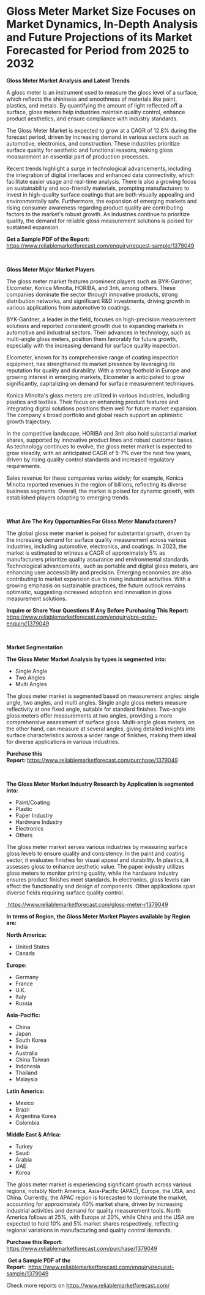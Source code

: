 <p><h1>Gloss Meter Market Size Focuses on Market Dynamics, In-Depth Analysis and Future Projections of its Market Forecasted for Period from 2025 to 2032</h1></p><p><strong>Gloss Meter Market Analysis and Latest Trends</strong></p>
<p><p>A gloss meter is an instrument used to measure the gloss level of a surface, which reflects the shininess and smoothness of materials like paint, plastics, and metals. By quantifying the amount of light reflected off a surface, gloss meters help industries maintain quality control, enhance product aesthetics, and ensure compliance with industry standards.</p><p>The Gloss Meter Market is expected to grow at a CAGR of 12.8% during the forecast period, driven by increasing demand in various sectors such as automotive, electronics, and construction. These industries prioritize surface quality for aesthetic and functional reasons, making gloss measurement an essential part of production processes. </p><p>Recent trends highlight a surge in technological advancements, including the integration of digital interfaces and enhanced data connectivity, which facilitate easier usage and real-time analysis. There is also a growing focus on sustainability and eco-friendly materials, prompting manufacturers to invest in high-quality surface coatings that are both visually appealing and environmentally safe. Furthermore, the expansion of emerging markets and rising consumer awareness regarding product quality are contributing factors to the market's robust growth. As industries continue to prioritize quality, the demand for reliable gloss measurement solutions is poised for sustained expansion.</p></p>
<p><strong>Get a Sample PDF of the Report:&nbsp;</strong> <a href="https://www.reliablemarketforecast.com/enquiry/request-sample/1379049?utm_campaign=2467&utm_medium=2&utm_source=Github&utm_content=ia&utm_term=16022025&utm_id=gloss-meter">https://www.reliablemarketforecast.com/enquiry/request-sample/1379049</a></p>
<p>&nbsp;</p>
<p><strong>Gloss Meter Major Market Players</strong></p>
<p><p>The gloss meter market features prominent players such as BYK-Gardner, Elcometer, Konica Minolta, HORIBA, and 3nh, among others. These companies dominate the sector through innovative products, strong distribution networks, and significant R&D investments, driving growth in various applications from automotive to coatings.</p><p>BYK-Gardner, a leader in the field, focuses on high-precision measurement solutions and reported consistent growth due to expanding markets in automotive and industrial sectors. Their advances in technology, such as multi-angle gloss meters, position them favorably for future growth, especially with the increasing demand for surface quality inspection.</p><p>Elcometer, known for its comprehensive range of coating inspection equipment, has strengthened its market presence by leveraging its reputation for quality and durability. With a strong foothold in Europe and growing interest in emerging markets, Elcometer is anticipated to grow significantly, capitalizing on demand for surface measurement techniques.</p><p>Konica Minolta's gloss meters are utilized in various industries, including plastics and textiles. Their focus on enhancing product features and integrating digital solutions positions them well for future market expansion. The company's broad portfolio and global reach support an optimistic growth trajectory.</p><p>In the competitive landscape, HORIBA and 3nh also hold substantial market shares, supported by innovative product lines and robust customer bases. As technology continues to evolve, the gloss meter market is expected to grow steadily, with an anticipated CAGR of 5-7% over the next few years, driven by rising quality control standards and increased regulatory requirements.</p><p>Sales revenue for these companies varies widely; for example, Konica Minolta reported revenues in the region of billions, reflecting its diverse business segments. Overall, the market is poised for dynamic growth, with established players adapting to emerging trends.</p></p>
<p>&nbsp;</p>
<p><strong>What Are The Key Opportunities For Gloss Meter Manufacturers?</strong></p>
<p><p>The global gloss meter market is poised for substantial growth, driven by the increasing demand for surface quality measurement across various industries, including automotive, electronics, and coatings. In 2023, the market is estimated to witness a CAGR of approximately 5% as manufacturers prioritize quality assurance and environmental standards. Technological advancements, such as portable and digital gloss meters, are enhancing user accessibility and precision. Emerging economies are also contributing to market expansion due to rising industrial activities. With a growing emphasis on sustainable practices, the future outlook remains optimistic, suggesting increased adoption and innovation in gloss measurement solutions.</p></p>
<p><strong>Inquire or Share Your Questions If Any Before Purchasing This Report:</strong> <a href="https://www.reliablemarketforecast.com/enquiry/pre-order-enquiry/1379049?utm_campaign=2467&utm_medium=2&utm_source=Github&utm_content=ia&utm_term=16022025&utm_id=gloss-meter">https://www.reliablemarketforecast.com/enquiry/pre-order-enquiry/1379049</a></p>
<p>&nbsp;</p>
<p><strong>Market Segmentation</strong></p>
<p><strong>The Gloss Meter Market Analysis by types is segmented into:</strong></p>
<p><ul><li>Single Angle</li><li>Two Angles</li><li>Multi Angles</li></ul></p>
<p><p>The gloss meter market is segmented based on measurement angles: single angle, two angles, and multi angles. Single angle gloss meters measure reflectivity at one fixed angle, suitable for standard finishes. Two-angle gloss meters offer measurements at two angles, providing a more comprehensive assessment of surface gloss. Multi-angle gloss meters, on the other hand, can measure at several angles, giving detailed insights into surface characteristics across a wider range of finishes, making them ideal for diverse applications in various industries.</p></p>
<p><strong>Purchase this Report:&nbsp;</strong><a href="https://www.reliablemarketforecast.com/purchase/1379049?utm_campaign=2467&utm_medium=2&utm_source=Github&utm_content=ia&utm_term=16022025&utm_id=gloss-meter">https://www.reliablemarketforecast.com/purchase/1379049</a></p>
<p>&nbsp;</p>
<p><strong>The Gloss Meter Market Industry Research by Application is segmented into:</strong></p>
<p><ul><li>Paint/Coating</li><li>Plastic</li><li>Paper Industry</li><li>Hardware Industry</li><li>Electronics</li><li>Others</li></ul></p>
<p><p>The gloss meter market serves various industries by measuring surface gloss levels to ensure quality and consistency. In the paint and coating sector, it evaluates finishes for visual appeal and durability. In plastics, it assesses gloss to enhance aesthetic value. The paper industry utilizes gloss meters to monitor printing quality, while the hardware industry ensures product finishes meet standards. In electronics, gloss levels can affect the functionality and design of components. Other applications span diverse fields requiring surface quality control.</p></p>
<p><a href="https://www.reliablemarketforecast.com/gloss-meter-r1379049?utm_campaign=2467&utm_medium=2&utm_source=Github&utm_content=ia&utm_term=16022025&utm_id=gloss-meter">&nbsp;https://www.reliablemarketforecast.com/gloss-meter-r1379049</a></p>
<p><strong>In terms of Region, the Gloss Meter Market Players available by Region are:</strong></p>
<p>
    <p> <strong> North America: </strong>
        <ul>
            <li>United States</li>
            <li>Canada</li>
        </ul>
        </p> 
    <p> <strong> Europe: </strong>
        <ul>
            <li>Germany</li>
            <li>France</li>
            <li>U.K.</li>
            <li>Italy</li>
            <li>Russia</li>
        </ul>
        </p> 
    <p> <strong> Asia-Pacific: </strong>
        <ul>
            <li>China</li>
            <li>Japan</li>
            <li>South Korea</li>
            <li>India</li>
            <li>Australia</li>
            <li>China Taiwan</li>
            <li>Indonesia</li>
            <li>Thailand</li>
            <li>Malaysia</li>
        </ul>
        </p> 
    <p> <strong> Latin America: </strong>
        <ul>
            <li>Mexico</li>
            <li>Brazil</li>
            <li>Argentina Korea</li>
            <li>Colombia</li>
        </ul>
        </p> 
    <p> <strong> Middle East & Africa: </strong>
        <ul>
            <li>Turkey</li>
            <li>Saudi</li>
            <li>Arabia</li>
            <li>UAE</li>
            <li>Korea</li>
        </ul>
    </p>
    </p>
<p><p>The gloss meter market is experiencing significant growth across various regions, notably North America, Asia-Pacific (APAC), Europe, the USA, and China. Currently, the APAC region is forecasted to dominate the market, accounting for approximately 40% market share, driven by increasing industrial activities and demand for quality measurement tools. North America follows at 25%, with Europe at 20%, while China and the USA are expected to hold 10% and 5% market shares respectively, reflecting regional variations in manufacturing and quality control demands.</p></p>
<p><strong>Purchase this Report: </strong><a href="https://www.reliablemarketforecast.com/purchase/1379049?utm_campaign=2467&utm_medium=2&utm_source=Github&utm_content=ia&utm_term=16022025&utm_id=gloss-meter">https://www.reliablemarketforecast.com/purchase/1379049</a></p>
<p>&nbsp;<strong>Get a Sample PDF of the Report:&nbsp;&nbsp;</strong><a href="https://www.reliablemarketforecast.com/enquiry/request-sample/1379049?utm_campaign=2467&utm_medium=2&utm_source=Github&utm_content=ia&utm_term=16022025&utm_id=gloss-meter">https://www.reliablemarketforecast.com/enquiry/request-sample/1379049</a></p>
<p><strong></strong></p>
<p>Check more reports on <a href="https://www.reliablemarketforecast.com/?utm_campaign=2467&utm_medium=2&utm_source=Github&utm_content=ia&utm_term=16022025&utm_id=gloss-meter">https://www.reliablemarketforecast.com/</a></p>